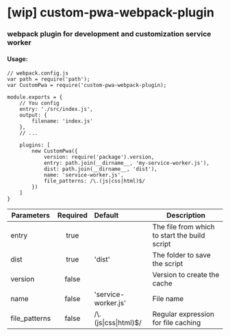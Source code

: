 # [wip] custom-pwa-webpack-plugin

### webpack plugin for development and customization service worker

#### Usage:

```
// webpack.config.js
var path = require('path');
var CustomPwa = require('custom-pwa-webpack-plugin);

module.exports = {
    // You config
    entry: './src/index.js',
    output: {
        filename: 'index.js'
    },
    // ...

    plugins: [
        new CustomPwa({
            version: require('package').version,
            entry: path.join(__dirname__, 'my-service-worker.js'),
            dist: path.join(__dirname__, 'dist'), 
            name: 'service-worker.js',
            file_patterns: /\.(js|css|html)$/
        })
    ]
}
```

| Parameters    | Required      | Default               | Description  |
|---------------|:-------------:|:----------------------|--------------|
| entry         | true          |                       | The file from which to start the build script 
| dist          | true          | 'dist'                | The folder to save the script
| version       | false         |                       | Version to create the cache
| name          | false         | 'service-worker.js'   | File name
| file_patterns | false         | /\\.(js\|css\|html)$/ | Regular expression for file caching